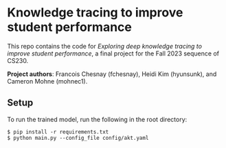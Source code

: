 # Knowledge tracing to improve student performance
This repo contains the code for *Exploring deep knowledge tracing to improve student performance*, a final project for the Fall 2023 sequence of CS230. 

**Project authors**: Francois Chesnay (fchesnay), Heidi Kim (hyunsunk), and Cameron Mohne (mohnec1). 

## Setup

To run the trained model, run the following in the root directory: 
```
$ pip install -r requirements.txt
$ python main.py --config_file config/akt.yaml

```